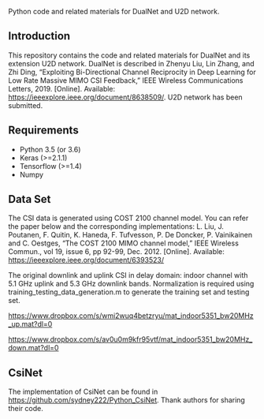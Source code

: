 Python code and related materials for DualNet and U2D network.
## Introduction 
This repository contains the code and related materials for DualNet and its extension U2D network. DualNet is described in 
Zhenyu Liu, Lin Zhang, and Zhi Ding, “Exploiting Bi-Directional Channel Reciprocity in Deep Learning for Low Rate Massive MIMO CSI Feedback,” IEEE Wireless Communications Letters, 2019. [Online]. Available: https://ieeexplore.ieee.org/document/8638509/. U2D network has been submitted.
## Requirements
- Python 3.5 (or 3.6)
- Keras (>=2.1.1)
- Tensorflow (>=1.4)
- Numpy
## Data Set
The CSI data is generated using COST 2100 channel model. You can refer the paper below and the corresponding implementations: L. Liu, J. Poutanen, F. Quitin, K. Haneda, F. Tufvesson, P. De Doncker, P. Vainikainen and C. Oestges, “The COST 2100 MIMO channel model,” IEEE Wireless Commun., vol 19, issue 6, pp 92-99, Dec. 2012. [Online]. Available: https://ieeexplore.ieee.org/document/6393523/

The original downlink and uplink CSI in delay domain: indoor channel with 5.1 GHz uplink and 5.3 GHz downlink bands. Normalization is required using training_testing_data_generation.m to generate the training set and testing set.

https://www.dropbox.com/s/wmi2wuq4betzryu/mat_indoor5351_bw20MHz_up.mat?dl=0

https://www.dropbox.com/s/av0u0m9kfr95vtf/mat_indoor5351_bw20MHz_down.mat?dl=0
## CsiNet
The implementation of CsiNet can be found in https://github.com/sydney222/Python_CsiNet. Thank authors for sharing their code.

